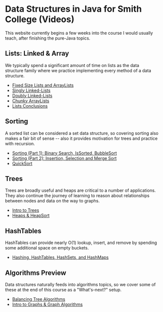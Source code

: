 # Data Structures in Java for Smith College (Videos)

This website currently begins a few weeks into the course I would usually teach, after finishing the pure-Java topics.

## Lists: Linked & Array

We typically spend a significant amount of time on lists as the data structure family where we practice implementing every method of a data structure.

- [Fixed Size Lists and ArrayLists](FSL.md)
- [Singly Linked-Lists](SLL.md)
- [Doubly Linked-Lists](DLL.md)
- [Chunky ArrayLists](ChunkyArrayList.md)
- [Lists Conclusions](Lists.md)

## Sorting

A sorted list can be considered a set data structure, so covering sorting also makes a fair bit of sense -- also it provides motivation for trees and practice with recursion.

- [Sorting (Part 1): Binary Search, IsSorted, BubbleSort](Sorting1.md)
- [Sorting (Part 2): Insertion, Selection and Merge Sort](Sorting2.md)
- [QuickSort](QuickSort.md)

## Trees

Trees are broadly useful and heaps are critical to a number of applications. They also continue the journey of learning to reason about relationships between nodes and data on the way to graphs.

- [Intro to Trees](Trees.md)
- [Heaps & HeapSort](Heaps.md)

## HashTables

HashTables can provide nearly O(1) lookup, insert, and remove by spending some additional space on empty buckets.

- [Hashing, HashTables, HashSets, and HashMaps](HashTables.md)

## Algorithms Preview

Data structures naturally feeds into algorithms topics, so we cover some of these at the end of this course as a "What's-next?" setup.

- [Balancing Tree Algorithms](Balancing.md)
- [Intro to Graphs & Graph Algorithms](Graphs.md)
